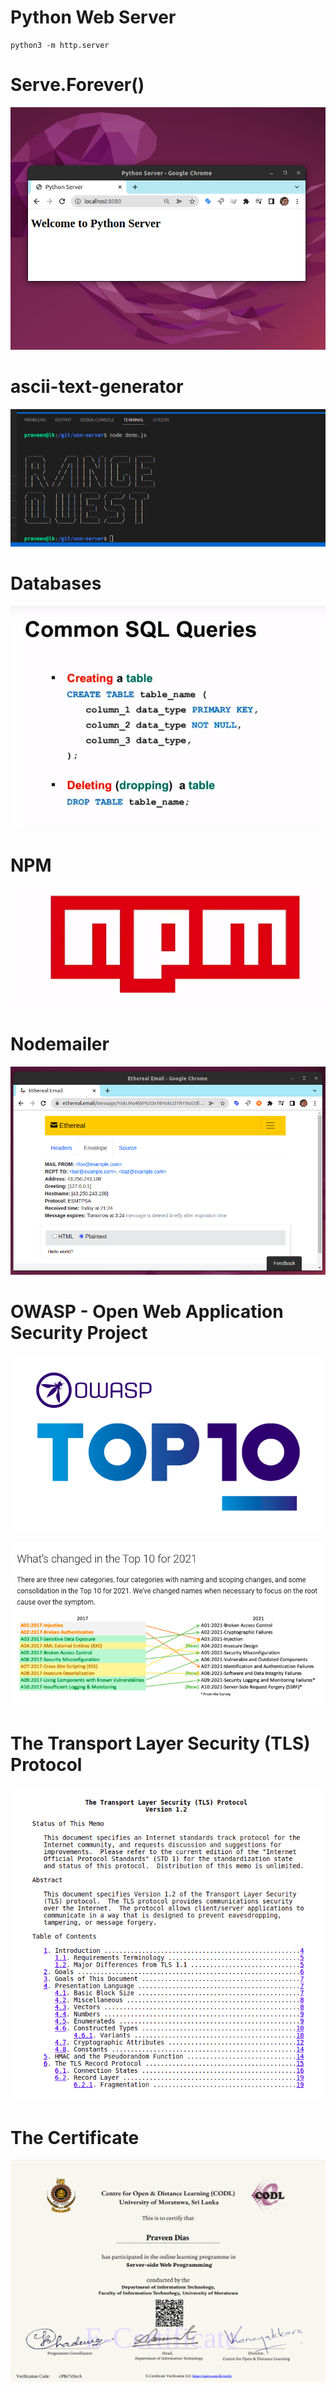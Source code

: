 # Python Web Server

```
python3 -m http.server
```

# Serve.Forever()

![serve forever](py-server.png)

# ascii-text-generator

![ASCII](ascii.png)

# Databases

![DB](sql.png)

# NPM

![NPM](npm.png)

# Nodemailer

![Email](nodemailer.png)

# OWASP - Open Web Application Security Project

![OWASP](top10.png)

![Top 2021](top2021.png)

# The Transport Layer Security (TLS) Protocol

![TLS](tls.png)

# The Certificate

![Server side certification](server-side-certificate.png)